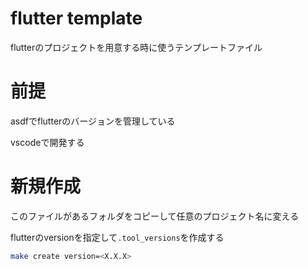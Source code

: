 # flutter template

flutterのプロジェクトを用意する時に使うテンプレートファイル

# 前提
asdfでflutterのバージョンを管理している

vscodeで開発する


# 新規作成
このファイルがあるフォルダをコピーして任意のプロジェクト名に変える

flutterのversionを指定して`.tool_versions`を作成する

```.sh
make create version=<X.X.X>
```